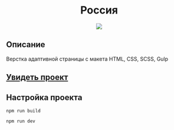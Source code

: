 <h1 align="center">Россия</h1>
<p align="center">
  <img src="https://img.shields.io/badge/made%20by-opv1-blue.svg">
</p>

## Описание

Верстка адаптивной страницы с макета
HTML, CSS, SCSS, Gulp

## [Увидеть проект](https://opv1.github.io/yp-course-2/)

## Настройка проекта

```
npm run build
```

```
npm run dev
```
